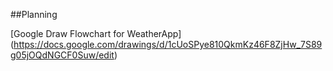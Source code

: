 ##Planning

[Google Draw Flowchart for WeatherApp] (https://docs.google.com/drawings/d/1cUoSPye810QkmKz46F8ZjHw_7S89g05jOQdNGCF0Suw/edit)
